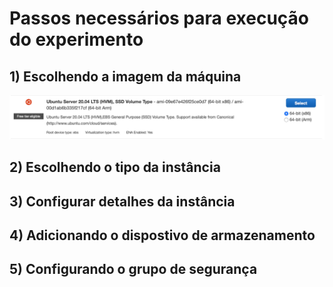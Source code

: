 # Passos necessários para execução do experimento

## 1) Escolhendo a imagem da máquina

![Screenshot](./screenshots/imagem.png)


## 2) Escolhendo o tipo da instância

## 3) Configurar detalhes da instância

## 4) Adicionando o dispostivo de armazenamento

## 5) Configurando o grupo de segurança
